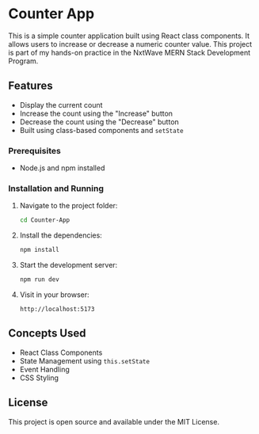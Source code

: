 # Counter App

This is a simple counter application built using React class components. It allows users to increase or decrease a numeric counter value. This project is part of my hands-on practice in the NxtWave MERN Stack Development Program.

## Features

- Display the current count
- Increase the count using the "Increase" button
- Decrease the count using the "Decrease" button
- Built using class-based components and `setState`


### Prerequisites

- Node.js and npm installed

### Installation and Running

1. Navigate to the project folder:

   ```bash
   cd Counter-App
   ```

2. Install the dependencies:

   ```bash
   npm install
   ```

3. Start the development server:

   ```bash
   npm run dev
   ```

4. Visit in your browser:

   ```
   http://localhost:5173
   ```

## Concepts Used

- React Class Components
- State Management using `this.setState`
- Event Handling
- CSS Styling

## License

This project is open source and available under the MIT License.
